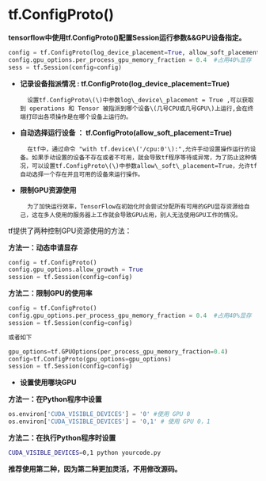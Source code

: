 # tf.ConfigProto\(\)

**tensorflow中使用tf.ConfigProto\(\)配置Session运行参数&&GPU设备指定。**

```python
config = tf.ConfigProto(log_device_placement=True, allow_soft_placement=True)
config.gpu_options.per_process_gpu_memory_fraction = 0.4  #占用40%显存
sess = tf.Session(config=config)
```

* **记录设备指派情况 :  tf.ConfigProto\(log\_device\_placement=True\)**

        设置tf.ConfigProto\(\)中参数log\_device\_placement = True ,可以获取到 operations 和 Tensor 被指派到哪个设备\(几号CPU或几号GPU\)上运行,会在终端打印出各项操作是在哪个设备上运行的。

* **自动选择运行设备 ： tf.ConfigProto\(allow\_soft\_placement=True\)**

        在tf中，通过命令 "with tf.device\('/cpu:0'\):",允许手动设置操作运行的设备。如果手动设置的设备不存在或者不可用，就会导致tf程序等待或异常，为了防止这种情况，可以设置tf.ConfigProto\(\)中参数allow\_soft\_placement=True，允许tf自动选择一个存在并且可用的设备来运行操作。

* **限制GPU资源使用**

        为了加快运行效率，TensorFlow在初始化时会尝试分配所有可用的GPU显存资源给自己，这在多人使用的服务器上工作就会导致GPU占用，别人无法使用GPU工作的情况。

tf提供了两种控制GPU资源使用的方法：

**方法一：动态申请显存**

```python
config = tf.ConfigProto()
config.gpu_options.allow_growth = True
session = tf.Session(config=config)
```

**方法二：限制GPU的使用率**

```python
config = tf.ConfigProto()
config.gpu_options.per_process_gpu_memory_fraction = 0.4  #占用40%显存
session = tf.Session(config=config)

或者如下

gpu_options=tf.GPUOptions(per_process_gpu_memory_fraction=0.4)
config=tf.ConfigProto(gpu_options=gpu_options)
session = tf.Session(config=config)
```

* **设置使用哪块GPU**

**方法一：在Python程序中设置**

```python
os.environ['CUDA_VISIBLE_DEVICES'] = '0' #使用 GPU 0
os.environ['CUDA_VISIBLE_DEVICES'] = '0,1' # 使用 GPU 0，1
```

**方法二：在执行Python程序时设置**

```bash
CUDA_VISIBLE_DEVICES=0,1 python yourcode.py
```

**推荐使用第二种，因为第二种更加灵活，不用修改源码。**







